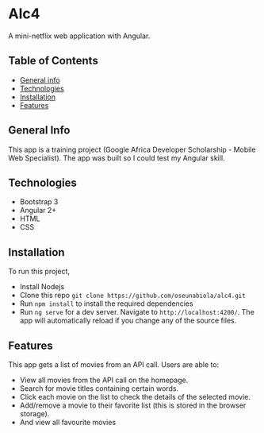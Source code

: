 # Alc4

A mini-netflix web application with Angular.

## Table of Contents
* [General info](#general-info)
* [Technologies](#technologies)
* [Installation](#installation)
* [Features](#features)

## General Info
This app is a training project (Google Africa Developer Scholarship - Mobile Web Specialist). The app was built so I could test my Angular skill.

## Technologies
* Bootstrap 3
* Angular 2+
* HTML
* CSS

## Installation
To run this project,
* Install Nodejs
* Clone this repo ```git clone https://github.com/oseunabiola/alc4.git```
* Run ```npm install``` to install the required dependencies
* Run ```ng serve``` for a dev server. Navigate to ```http://localhost:4200/```. The app will automatically reload if you change any of the source files.

## Features
This app gets a list of movies from an API call. Users are able to:
* View all movies from the API call on the homepage.
* Search for movie titles containing certain words.
* Click each movie on the list to check the details of the selected movie.
* Add/remove a movie to their favorite list (this is stored in the browser storage).
* And view all favourite movies 